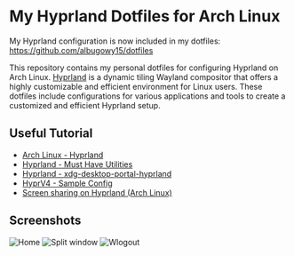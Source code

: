 # My Hyprland Dotfiles for Arch Linux

My Hyprland configuration is now included in my dotfiles: https://github.com/albugowy15/dotfiles

This repository contains my personal dotfiles for configuring Hyprland on Arch Linux. [Hyprland](https://hyprland.org/) is a dynamic tiling Wayland compositor that offers a highly customizable and efficient environment for Linux users. These dotfiles include configurations for various applications and tools to create a customized and efficient Hyprland setup.

## Useful Tutorial

- [Arch Linux - Hyprland](https://wiki.archlinux.org/title/Hyprland)
- [Hyprland - Must Have Utilities](https://wiki.hyprland.org/Useful-Utilities/Must-have)
- [Hyprland - xdg-desktop-portal-hyprland](https://wiki.hyprland.org/Useful-Utilities/xdg-desktop-portal-hyprland)
- [HyprV4 - Sample Config](https://github.com/SolDoesTech/HyprV4)
- [Screen sharing on Hyprland (Arch Linux)](https://gist.github.com/brunoanc/2dea6ddf6974ba4e5d26c3139ffb7580)

## Screenshots

![Home](https://github.com/albugowy15/image-upload/assets/49820990/9502151f-6ca2-4d7f-8f3c-148f38607a8c)
![Split window](https://github.com/albugowy15/image-upload/assets/49820990/cbcaf34b-7215-41d1-87ac-f28c00a65826)
![Wlogout](https://github.com/albugowy15/image-upload/assets/49820990/ecb76c7e-aef3-4557-b897-ea067e7dafd2)
